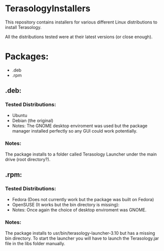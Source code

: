# TerasologyInstallers
This repository contains installers for various different Linux distributions to install Terasology.

All the distributions tested were at their latest versions (or close enough).

# Packages:
  * .deb
  * .rpm

## .deb:  
### Tested Distributions:
* Ubuntu
* Debian (the original)
 * Notes:
 The GNOME desktop enviroment was used but the package manager installed perfectly so any GUI could work potentially.

### Notes:
 The package installs to a folder called Terasology Launcher under the main drive (root directory?).
 
## .rpm:
### Tested Distributions:
* Fedora (Does not currently work but the package was built on Fedora)
* OpenSUSE (It works but the bin directory is missing):
 * Notes: Once again the choice of desktop enviroment was GNOME.

### Notes:
 The package installs to usr/bin/terasology-launcher-3.10 but has a missing bin directory. To start the launcher you will have to  launch the Terasology.jar file in the libs folder manually.
